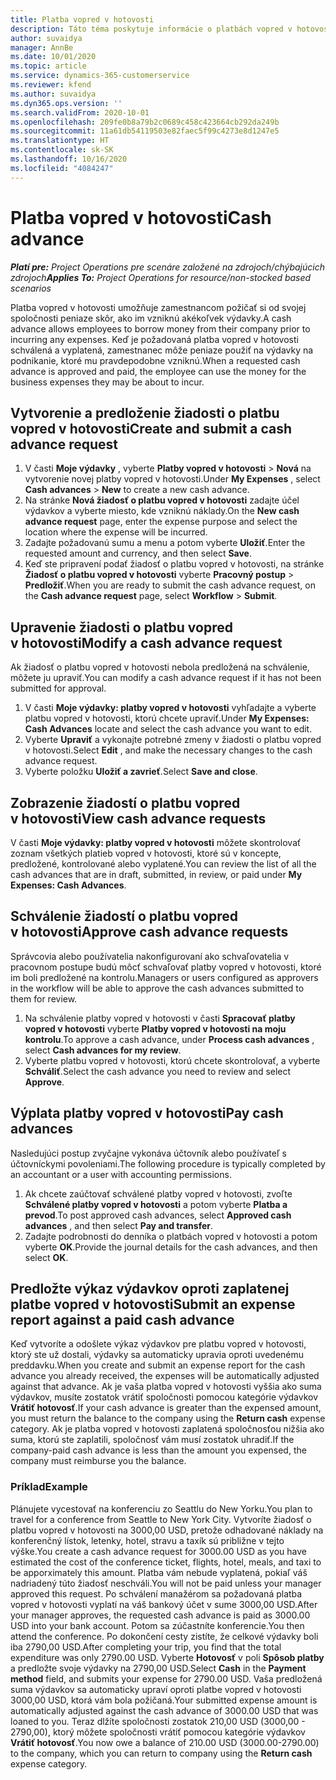 ```yaml
---
title: Platba vopred v hotovosti
description: Táto téma poskytuje informácie o platbách vopred v hotovosti.
author: suvaidya
manager: AnnBe
ms.date: 10/01/2020
ms.topic: article
ms.service: dynamics-365-customerservice
ms.reviewer: kfend
ms.author: suvaidya
ms.dyn365.ops.version: ''
ms.search.validFrom: 2020-10-01
ms.openlocfilehash: 209fe0b8a79b2c0689c458c423664cb292da249b
ms.sourcegitcommit: 11a61db54119503e82faec5f99c4273e8d1247e5
ms.translationtype: HT
ms.contentlocale: sk-SK
ms.lasthandoff: 10/16/2020
ms.locfileid: "4084247"
---
```

# <a name="cash-advance"></a><span data-ttu-id="10e0e-103">Platba vopred v hotovosti</span><span class="sxs-lookup"><span data-stu-id="10e0e-103">Cash advance</span></span>

<span data-ttu-id="10e0e-104">_**Platí pre:** Project Operations pre scenáre založené na zdrojoch/chýbajúcich zdrojoch_</span><span class="sxs-lookup"><span data-stu-id="10e0e-104">_**Applies To:** Project Operations for resource/non-stocked based scenarios_</span></span>

<span data-ttu-id="10e0e-105">Platba vopred v hotovosti umožňuje zamestnancom požičať si od svojej spoločnosti peniaze skôr, ako im vzniknú akékoľvek výdavky.</span><span class="sxs-lookup"><span data-stu-id="10e0e-105">A cash advance allows employees to borrow money from their company prior to incurring any expenses.</span></span> <span data-ttu-id="10e0e-106">Keď je požadovaná platba vopred v hotovosti schválená a vyplatená, zamestnanec môže peniaze použiť na výdavky na podnikanie, ktoré mu pravdepodobne vzniknú.</span><span class="sxs-lookup"><span data-stu-id="10e0e-106">When a requested cash advance is approved and paid, the employee can use the money for the business expenses they may be about to incur.</span></span> 

## <a name="create-and-submit-a-cash-advance-request"></a><span data-ttu-id="10e0e-107">Vytvorenie a predloženie žiadosti o platbu vopred v hotovosti</span><span class="sxs-lookup"><span data-stu-id="10e0e-107">Create and submit a cash advance request</span></span>

1. <span data-ttu-id="10e0e-108">V časti **Moje výdavky** , vyberte **Platby vopred v hotovosti** > **Nová** na vytvorenie novej platby vopred v hotovosti.</span><span class="sxs-lookup"><span data-stu-id="10e0e-108">Under **My Expenses** , select **Cash advances** > **New** to create a new cash advance.</span></span> 
2. <span data-ttu-id="10e0e-109">Na stránke **Nová žiadosť o platbu vopred v hotovosti** zadajte účel výdavkov a vyberte miesto, kde vzniknú náklady.</span><span class="sxs-lookup"><span data-stu-id="10e0e-109">On the **New cash advance request** page, enter the expense purpose and select the location where the expense will be incurred.</span></span>
3. <span data-ttu-id="10e0e-110">Zadajte požadovanú sumu a menu a potom vyberte **Uložiť**.</span><span class="sxs-lookup"><span data-stu-id="10e0e-110">Enter the requested amount and currency, and then select **Save**.</span></span> 
4. <span data-ttu-id="10e0e-111">Keď ste pripravení podať žiadosť o platbu vopred v hotovosti, na stránke **Žiadosť o platbu vopred v hotovosti** vyberte **Pracovný postup** > **Predložiť**.</span><span class="sxs-lookup"><span data-stu-id="10e0e-111">When you are ready to submit the cash advance request, on the **Cash advance request** page, select **Workflow** > **Submit**.</span></span>

## <a name="modify-a-cash-advance-request"></a><span data-ttu-id="10e0e-112">Upravenie žiadosti o platbu vopred v hotovosti</span><span class="sxs-lookup"><span data-stu-id="10e0e-112">Modify a cash advance request</span></span>

<span data-ttu-id="10e0e-113">Ak žiadosť o platbu vopred v hotovosti nebola predložená na schválenie, môžete ju upraviť.</span><span class="sxs-lookup"><span data-stu-id="10e0e-113">You can modify a cash advance request if it has not been submitted for approval.</span></span>

1. <span data-ttu-id="10e0e-114">V časti **Moje výdavky: platby vopred v hotovosti** vyhľadajte a vyberte platbu vopred v hotovosti, ktorú chcete upraviť.</span><span class="sxs-lookup"><span data-stu-id="10e0e-114">Under **My Expenses: Cash Advances** locate and select the cash advance you want to edit.</span></span>
2. <span data-ttu-id="10e0e-115">Vyberte **Upraviť** a vykonajte potrebné zmeny v žiadosti o platbu vopred v hotovosti.</span><span class="sxs-lookup"><span data-stu-id="10e0e-115">Select **Edit** , and make the necessary changes to the cash advance request.</span></span> 
3. <span data-ttu-id="10e0e-116">Vyberte položku **Uložiť a zavrieť**.</span><span class="sxs-lookup"><span data-stu-id="10e0e-116">Select **Save and close**.</span></span>


## <a name="view-cash-advance-requests"></a><span data-ttu-id="10e0e-117">Zobrazenie žiadostí o platbu vopred v hotovosti</span><span class="sxs-lookup"><span data-stu-id="10e0e-117">View cash advance requests</span></span>
<span data-ttu-id="10e0e-118">V časti **Moje výdavky: platby vopred v hotovosti** môžete skontrolovať zoznam všetkých platieb vopred v hotovosti, ktoré sú v koncepte, predložené, kontrolované alebo vyplatené.</span><span class="sxs-lookup"><span data-stu-id="10e0e-118">You can review the list of all the cash advances that are in draft, submitted, in review, or paid under **My Expenses: Cash Advances**.</span></span> 

## <a name="approve-cash-advance-requests"></a><span data-ttu-id="10e0e-119">Schválenie žiadostí o platbu vopred v hotovosti</span><span class="sxs-lookup"><span data-stu-id="10e0e-119">Approve cash advance requests</span></span>

<span data-ttu-id="10e0e-120">Správcovia alebo používatelia nakonfigurovaní ako schvaľovatelia v pracovnom postupe budú môcť schvaľovať platby vopred v hotovosti, ktoré im boli predložené na kontrolu.</span><span class="sxs-lookup"><span data-stu-id="10e0e-120">Managers or users configured as approvers in the workflow will be able to approve the cash advances submitted to them for review.</span></span> 

1. <span data-ttu-id="10e0e-121">Na schválenie platby vopred v hotovosti v časti **Spracovať platby vopred v hotovosti** vyberte **Platby vopred v hotovosti na moju kontrolu**.</span><span class="sxs-lookup"><span data-stu-id="10e0e-121">To approve a cash advance, under **Process cash advances** , select **Cash advances for my review**.</span></span>
2. <span data-ttu-id="10e0e-122">Vyberte platbu vopred v hotovosti, ktorú chcete skontrolovať, a vyberte **Schváliť**.</span><span class="sxs-lookup"><span data-stu-id="10e0e-122">Select the cash advance you need to review and select **Approve**.</span></span>  

## <a name="pay-cash-advances"></a><span data-ttu-id="10e0e-123">Výplata platby vopred v hotovosti</span><span class="sxs-lookup"><span data-stu-id="10e0e-123">Pay cash advances</span></span> 
<span data-ttu-id="10e0e-124">Nasledujúci postup zvyčajne vykonáva účtovník alebo používateľ s účtovníckymi povoleniami.</span><span class="sxs-lookup"><span data-stu-id="10e0e-124">The following procedure is typically completed by an accountant or a user with accounting permissions.</span></span>

1. <span data-ttu-id="10e0e-125">Ak chcete zaúčtovať schválené platby vopred v hotovosti, zvoľte **Schválené platby vopred v hotovosti** a potom vyberte **Platba a prevod**.</span><span class="sxs-lookup"><span data-stu-id="10e0e-125">To post approved cash advances, select **Approved cash advances** , and then select **Pay and transfer**.</span></span>  
2. <span data-ttu-id="10e0e-126">Zadajte podrobnosti do denníka o platbách vopred v hotovosti a potom vyberte **OK**.</span><span class="sxs-lookup"><span data-stu-id="10e0e-126">Provide the journal details for the cash advances, and then select **OK**.</span></span> 

## <a name="submit-an-expense-report-against-a-paid-cash-advance"></a><span data-ttu-id="10e0e-127">Predložte výkaz výdavkov oproti zaplatenej platbe vopred v hotovosti</span><span class="sxs-lookup"><span data-stu-id="10e0e-127">Submit an expense report against a paid cash advance</span></span> 

<span data-ttu-id="10e0e-128">Keď vytvoríte a odošlete výkaz výdavkov pre platbu vopred v hotovosti, ktorý ste už dostali, výdavky sa automaticky upravia oproti uvedenému preddavku.</span><span class="sxs-lookup"><span data-stu-id="10e0e-128">When you create and submit an expense report for the cash advance you already received, the expenses will be automatically adjusted against that advance.</span></span> <span data-ttu-id="10e0e-129">Ak je vaša platba vopred v hotovosti vyššia ako suma výdavkov, musíte zostatok vrátiť spoločnosti pomocou kategórie výdavkov **Vrátiť hotovosť**.</span><span class="sxs-lookup"><span data-stu-id="10e0e-129">If your cash advance is greater than the expensed amount, you must return the balance to the company using the **Return cash** expense category.</span></span> <span data-ttu-id="10e0e-130">Ak je platba vopred v hotovosti zaplatená spoločnosťou nižšia ako suma, ktorú ste zaplatili, spoločnosť vám musí zostatok uhradiť.</span><span class="sxs-lookup"><span data-stu-id="10e0e-130">If the company-paid cash advance is less than the amount you expensed, the company must reimburse you the balance.</span></span> 

### <a name="example"></a><span data-ttu-id="10e0e-131">Príklad</span><span class="sxs-lookup"><span data-stu-id="10e0e-131">Example</span></span>
<span data-ttu-id="10e0e-132">Plánujete vycestovať na konferenciu zo Seattlu do New Yorku.</span><span class="sxs-lookup"><span data-stu-id="10e0e-132">You plan to travel for a conference from Seattle to New York City.</span></span> <span data-ttu-id="10e0e-133">Vytvoríte žiadosť o platbu vopred v hotovosti na 3000,00 USD, pretože odhadované náklady na konferenčný lístok, letenky, hotel, stravu a taxík sú približne v tejto výške.</span><span class="sxs-lookup"><span data-stu-id="10e0e-133">You create a cash advance request for 3000.00 USD as you have estimated the cost of the conference ticket, flights, hotel, meals, and taxi to be apporximately this amount.</span></span> <span data-ttu-id="10e0e-134">Platba vám nebude vyplatená, pokiaľ váš nadriadený túto žiadosť neschváli.</span><span class="sxs-lookup"><span data-stu-id="10e0e-134">You will not be paid unless your manager approved this request.</span></span> <span data-ttu-id="10e0e-135">Po schválení manažérom sa požadovaná platba vopred v hotovosti vyplatí na váš bankový účet v sume 3000,00 USD.</span><span class="sxs-lookup"><span data-stu-id="10e0e-135">After your manager approves, the requested cash advance is paid as 3000.00 USD into your bank account.</span></span> <span data-ttu-id="10e0e-136">Potom sa zúčastníte konferencie.</span><span class="sxs-lookup"><span data-stu-id="10e0e-136">You then attend the conference.</span></span> <span data-ttu-id="10e0e-137">Po dokončení cesty zistíte, že celkové výdavky boli iba 2790,00 USD.</span><span class="sxs-lookup"><span data-stu-id="10e0e-137">After completing your trip, you find that the total expenditure was only 2790.00 USD.</span></span> <span data-ttu-id="10e0e-138">Vyberte **Hotovosť** v poli **Spôsob platby** a predložte svoje výdavky na 2790,00 USD.</span><span class="sxs-lookup"><span data-stu-id="10e0e-138">Select **Cash** in the **Payment method** field, and submits your expense for 2790.00 USD.</span></span> <span data-ttu-id="10e0e-139">Vaša predložená suma výdavkov sa automaticky upraví oproti platbe vopred v hotovosti 3000,00 USD, ktorá vám bola požičaná.</span><span class="sxs-lookup"><span data-stu-id="10e0e-139">Your submitted expense amount is automatically adjusted against the cash advance of 3000.00 USD that was loaned to you.</span></span> <span data-ttu-id="10e0e-140">Teraz dlžíte spoločnosti zostatok 210,00 USD (3000,00 - 2790,00), ktorý môžete spoločnosti vrátiť pomocou kategórie výdavkov **Vrátiť hotovosť**.</span><span class="sxs-lookup"><span data-stu-id="10e0e-140">You now owe a balance of 210.00 USD (3000.00-2790.00) to the company, which you can return to company using the **Return cash** expense category.</span></span> 
